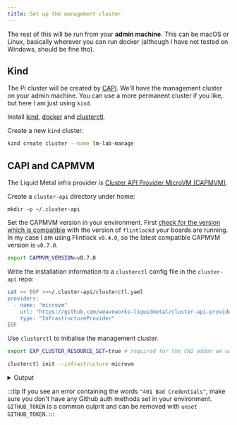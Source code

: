 ```yaml
---
title: Set up the management cluster
---
```


The rest of this will be run from your **admin machine**. This can be macOS or Linux,
basically wherever you can run docker (although I have not tested on Windows, should be fine tho).

## Kind

The Pi cluster will be created by [CAPI][capi]. We'll have the management cluster
on your admin machine. You can use a more permanent cluster if you like, but
here I am just using `kind`.

Install [kind][kind], [docker][docker] and [clusterctl][clusterctl].

Create a new `kind` cluster.

```bash
kind create cluster --name lm-lab-manage
```

## CAPI and CAPMVM


The Liquid Metal infra provider is [Cluster API Provider MicroVM (CAPMVM)][capmvm].

Create a `cluster-api` directory under home:

```
mkdir -p ~/.cluster-api
```

Set the CAPMVM version in your environment. First [check for the
version which is compatible][compat] with the version of `flintlockd` your boards are running.
In my case I am using Flintlock `v0.4.0`, so the latest compatible CAPMVM version is `v0.7.0`.

```bash
export CAPMVM_VERSION=v0.7.0
```

Write the installation information to a `clusterctl` config file in the `cluster-api`
repo:

```bash
cat << EOF >>~/.cluster-api/clusterctl.yaml
providers:
  - name: "microvm"
    url: "https://github.com/weaveworks-liquidmetal/cluster-api-provider-microvm/releases/$CAPMVM_VERSION/infrastructure-components.yaml"
    type: "InfrastructureProvider"
EOF
```

Use `clusterctl` to initialise the management cluster.

```bash
export EXP_CLUSTER_RESOURCE_SET=true # required for the CNI addon we want deployed to the MicroVM cluster

clusterctl init --infrastructure microvm
```

<details><summary>Output</summary>

```bash
Fetching providers
Installing cert-manager Version="v1.5.3"
Waiting for cert-manager to be available...
Installing Provider="cluster-api" Version="v1.2.2" TargetNamespace="capi-system"
Installing Provider="bootstrap-kubeadm" Version="v1.2.2" TargetNamespace="capi-kubeadm-bootstrap-system"
I0927 13:51:15.765771  815920 request.go:665] Waited for 1.023726916s due to client-side throttling, not priority and fairness, request: GET:https://127.0.0.1:38035/apis/bootstrap.cluster.x-k8s.io/v1beta1?timeout=30s
Installing Provider="control-plane-kubeadm" Version="v1.2.2" TargetNamespace="capi-kubeadm-control-plane-system"
Installing Provider="infrastructure-microvm" Version="v0.8.0" TargetNamespace="capmvm-system"

Your management cluster has been initialized successfully!

You can now create your first workload cluster by running the following:

  clusterctl generate cluster [name] --kubernetes-version [version] | kubectl apply -f -
```

</details>

:::tip
If you see an error containing the words `"401 Bad Credentials"`, make sure you don't
have any Github auth methods set in your environment. `GITHUB_TOKEN` is a common
culprit and can be removed with `unset GITHUB_TOKEN`.
:::

[kind]: https://kind.sigs.k8s.io/
[docker]: https://docs.docker.com/get-docker/
[capi]: https://cluster-api.sigs.k8s.io/
[capmvm]: https://github.com/weaveworks-liquidmetal/cluster-api-provider-microvm
[clusterctl]: https://cluster-api.sigs.k8s.io/user/quick-start.html#install-clusterctl
[compat]: https://github.com/weaveworks-liquidmetal/cluster-api-provider-microvm/blob/main/docs/compatibility.md
